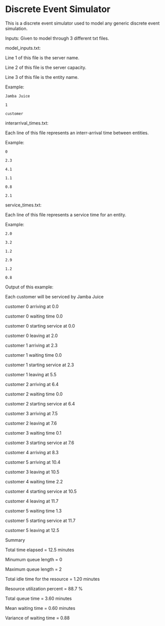 # Discrete Event Simulator
This is a discrete event simulator used to model any generic discrete event simulation.

Inputs: Given to model through 3 different txt files.

model_inputs.txt: 
  
  Line 1 of this file is the server name.
 
  Line 2 of this file is the server capacity.
  
  Line 3 of this file is the entity name.
  
  Example:
  
    Jamba Juice
    
    1
    
    customer

interarrival_times.txt: 
 
 Each line of this file represents an interr-arrival time between entities.
  
  Example: 
  
    0 
    
    2.3
    
    4.1 
    
    1.1 
    
    0.8 
    
    2.1
    

service_times.txt:
  
  Each line of this file represents a service time for an entity.
  
  Example:
    
    2.0 
    
    3.2 
    
    1.2 
    
    2.9 
    
    1.2 
    
    0.8 
    
    
Output of this example:
 
Each customer will be serviced by Jamba Juice

customer 0 arriving at 0.0

customer 0 waiting time 0.0

customer 0 starting service at 0.0

customer 0 leaving at 2.0

customer 1 arriving at 2.3

customer 1 waiting time 0.0

customer 1 starting service at 2.3

customer 1 leaving at 5.5

customer 2 arriving at 6.4

customer 2 waiting time 0.0

customer 2 starting service at 6.4

customer 3 arriving at 7.5

customer 2 leaving at 7.6

customer 3 waiting time 0.1

customer 3 starting service at 7.6

customer 4 arriving at 8.3

customer 5 arriving at 10.4

customer 3 leaving at 10.5

customer 4 waiting time 2.2

customer 4 starting service at 10.5

customer 4 leaving at 11.7

customer 5 waiting time 1.3

customer 5 starting service at 11.7

customer 5 leaving at 12.5



Summary

Total time elapsed = 12.5 minutes

Minumum queue length = 0

Maximum queue length = 2

Total idle time for the resource = 1.20 minutes

Resource utilization percent = 88.7 %

Total queue time = 3.60 minutes

Mean waiting time = 0.60 minutes

Variance of waiting time = 0.88

